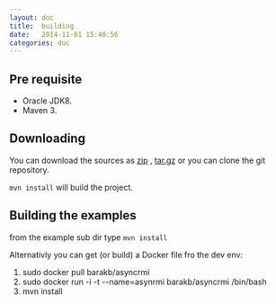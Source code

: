 ```yaml
---
layout: doc
title:  building
date:   2014-11-01 15:40:56
categories: doc
---
```


Pre requisite
-------------
* Oracle JDK8.
* Maven 3.


Downloading
-----------

You can download the sources as [zip](https://github.com/barakb/asyncrmi/archive/master.zip)
, [tar.gz](https://github.com/barakb/asyncrmi/archive/master.tar.gz) or you can clone the git repository.

`mvn install` will build the project.


Building the examples
----------------------

from the example sub dir type `mvn install`


Alternativly you can get (or build) a Docker file fro the dev env:

1. sudo docker pull barakb/asyncrmi
2. sudo docker run -i -t --name=asynrmi  barakb/asyncrmi /bin/bash
3. mvn install


